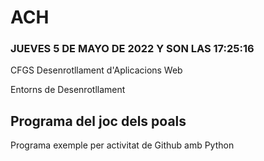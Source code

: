 # ACH

### JUEVES 5 DE MAYO DE 2022 Y SON LAS 17:25:16
CFGS Desenrotllament d'Aplicacions Web

Entorns de Desenrotllament

## Programa del joc dels poals

Programa exemple per activitat de Github amb Python

